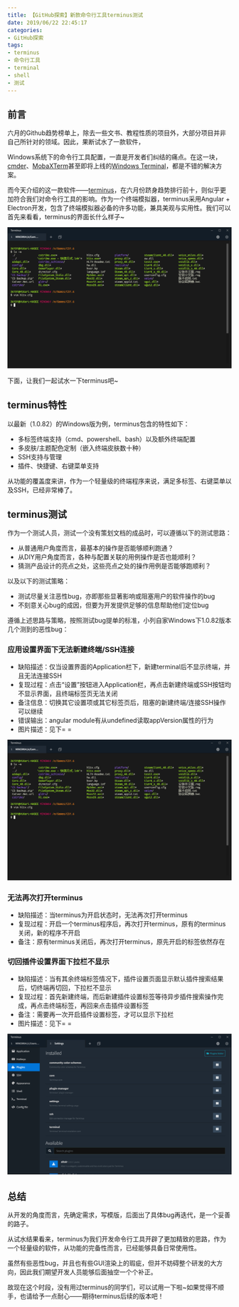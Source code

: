 ```yaml
---
title: 【GitHub探索】新款命令行工具terminus测试
date: 2019/06/22 22:45:17
categories:
- GitHub探索
tags:
- terminus
- 命令行工具
- terminal
- shell
- 测试
---
```


## 前言

六月的Github趋势榜单上，除去一些文书、教程性质的项目外，大部分项目并非自己所针对的领域。因此，果断试水了一款软件，

Windows系统下的命令行工具配置，一直是开发者们纠结的痛点。在这一块，[cmder](https://cmder.net/)、[MobaXTerm](https://mobaxterm.mobatek.net/)甚至即将上线的[Windows Terminal](https://github.com/microsoft/terminal)，都是不错的解决方案。

而今天介绍的这一款软件——[terminus](https://github.com/Eugeny/terminus)，在六月份跻身趋势排行前十，则似乎更加符合我们对命令行工具的影响。作为一个终端模拟器，terminus采用Angular + Electron开发，包含了终端模拟器必备的许多功能，兼具美观与实用性。我们可以首先来看看，terminus的界面长什么样子~

<!-- more -->

![terminus界面](/uploads/githubdiscovery/terminus/main.PNG)

下面，让我们一起试水一下terminus吧~

## terminus特性

以最新（1.0.82）的Windows版为例，terminus包含的特性如下：

- 多标签终端支持（cmd、powershell、bash）以及额外终端配置
- 多皮肤/主题配色定制（嵌入终端皮肤数十种）
- SSH支持与管理
- 插件、快捷键、右键菜单支持

从功能的覆盖度来讲，作为一个轻量级的终端程序来说，满足多标签、右键菜单以及SSH，已经非常棒了。

## terminus测试

作为一个测试人员，测试一个没有策划文档的成品时，可以遵循以下的测试思路：

- 从普通用户角度而言，最基本的操作是否能够顺利跑通？
- 从DIY用户角度而言，各种与配置关联的用例操作是否也能顺利？
- 猜测产品设计的亮点之处，这些亮点之处的操作用例是否能够跑顺利？

以及以下的测试策略：

- 测试尽量关注恶性bug，亦即那些显著影响或阻塞用户的软件操作的bug
- 不刻意关心bug的成因，但要为开发提供足够的信息帮助他们定位bug

遵循上述思路与策略，按照测试bug提单的标准，小列自家Windows下1.0.82版本几个测到的恶性bug：

### 应用设置界面下无法新建终端/SSH连接

- 缺陷描述：仅当设置界面的Application栏下，新建terminal后不显示终端，并且无法连接SSH
- 复现过程：点击“设置”按钮进入Application栏，再点击新建终端或SSH按钮均不显示界面，且终端标签页无法关闭
- 备注信息：切换其它设置项或其它标签页后，阻塞的新建终端/连接SSH操作可以继续
- 错误输出：angular module有从undefined读取appVersion属性的行为
- 图片描述：见下= =

![从设置新建终端不显示](/uploads/githubdiscovery/terminus/main.PNG)

### 无法再次打开terminus

- 缺陷描述：当terminus为开启状态时，无法再次打开terminus
- 复现过程：开启一个terminus程序后，再次打开terminus，原有的terminus关闭，新的程序不开启
- 备注：原有terminus关闭后，再次打开terminus，原先开启的标签依然存在

### 切回插件设置界面下拉栏不显示

- 缺陷描述：当有其余终端标签情况下，插件设置页面显示默认插件搜索结果后，切终端再切回，下拉栏不显示
- 复现过程：首先新建终端，而后新建插件设置标签等待异步插件搜索操作完成，再点击终端标签，再回来点击插件设置标签
- 备注：需要再一次开启插件设置标签，才可以显示下拉栏
- 图片描述：见下= =

![切回插件设置界面下拉栏不显示](/uploads/githubdiscovery/terminus/plugin.PNG)

## 总结

从开发的角度而言，先确定需求，写模版，后面出了具体bug再迭代，是一个妥善的路子。

从试水结果看来，terminus为我们开发命令行工具开辟了更加精致的思路，作为一个轻量级的软件，从功能的完备性而言，已经能够具备日常使用性。

虽然有些恶性bug，并且也有些GUI渲染上的瑕疵，但并不妨碍整个研发的大方向，因此我们期望开发人员能够后面抽空一个个补正。

故现在这个时段，没有用过terminus的同学们，可以试用一下啦~如果觉得不顺手，也请给予一点耐心——期待terminus后续的版本吧！
